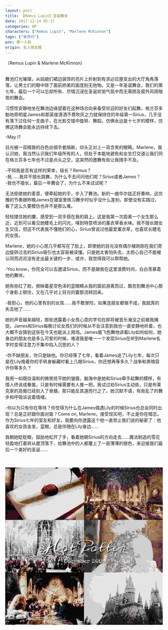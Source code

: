```yaml
---
layout: post
title: 【Remus Lupin】圣诞舞会
date: 2017-12-24 05:17
categories: HP
characters: ["Remus Lupin", "Marlene McKinnon"]
tags: ["亲世代"]
pov: 第一人称
origin: 名人朋友圈
---
```


（Remus Lupin & Marlene McKinnon）
<br><br>

舞池灯光璀璨，从姑娘们裙边装饰的亮片上折射到有求必应屋变出的大厅角角落落，让男士们的眼中除了面前娇美的面庞别无他物。又是一年圣诞舞会，我们的第七年，最后一个可以忘却所有、尽情沉浸在圣诞欢愉气氛中而无需顾及窗外风雨暗夜的舞会。

习惯性安静地坐在舞池边缘望着在这种场合向来备受欢迎的好友们起舞，格兰芬多魁地奇明星James和那英俊潇洒不费吹灰之力就保持住的年级第一Sirius，几乎没有落下过任何一支曲子，在光影交错中旋转、舞蹈，仿佛永远是十七岁的模样，仿佛这场舞会能永远持续下去。

-May I?

目光被一双精致的白色丝绸手套隔断，仰头正对上一双含笑的眼睛。Marlene，我认识她，我当然认识我们年级所有的人，但处于本能地避免和女生打交道让我们同在格兰芬多七年也不过是点头之交，这突然的邀舞有些让我措手不及。

-不知我是否有这样的荣幸，级长？Remus？<br>
-我……我并不擅长跳舞，为什么不去问问他们呢？Sirius或者James？<br>
-我也不擅长，最后一年舞会了，为什么不来试试呢？<br>

无法拒绝她的善意，便牵起她的手，步入了舞池。新的一曲华尔兹正好奏响，这优雅的节奏跟昨晚James在寝室里练习舞步时似乎没什么差别，即使没有实践过，看了这么久要模仿也并不是那么难。

轻轻搂住她的腰，感受到一双手搭在我的肩上。这是我第一次距离一个女生那么近，近到可以看见她睫毛上的闪光，嗅到特意喷涂的薰衣草香水味。我不擅长跟女生交往，但这不代表我不懂她们的心，Sirius曾说过他最爱薰衣草，也喜欢长睫毛的女孩。

Marlene，她的小心思几乎都写在了脸上，即使她的目光没有偶尔被刚刚在我们旁边旋转过去的Sirius吸引也太容易被读懂。只是她太害怕失去，太担心自己不能被认同而迟迟没有走出最关键的一步，或许，我觉得我可以帮帮她。

-You know，你完全可以去邀请Sirius，而不是跟我在这里浪费时间，白白羡慕着他的舞伴。

她有些红了脸，倒映着星空色泽的蓝眼睛从我的面前游离而过，飘忽到舞池中心那个身影上顿住，又在几乎对上目光的霎那流转回来。

-我担心，他的心里有别的女孩……我不敢冒险，如果连朋友都做不成，我就真的失去他了……

她的声音越来越轻，那些透露着小女孩心意的字句在即将被音乐淹没之前被我捕捉。James和Sirius每晚讨论女孩们的时候从不会注意到我也一直安静地听着，也大概不会猜到这些在今天也能派上用场。James眉飞色舞地讲着Lily如何如何、她身边的朋友也是多么可爱的时候，难道我是唯一一个发现Sirius在听到Marlene名字时变得注意力不集中陷入沉思的人？

-你不缺朋友，你只是缺他。你已经等了七年，看着James追了Lily七年，每次只是在Lily挽着你的手转身躲藏时看上几眼Sirius，你还想再等多久？战争和黑暗容许你等多久？

我用一如既往温和的微笑抚平她的皱眉，脑海中是她和Sirius牵手起舞的模样，有情人终该成眷属，只是有时候需要有人推一把。我试过劝Sirius主动些，只是布莱克家的高傲已经刻入了骨髓，那只能反其道而行之了。她沉默不语，有些乱了的舞步和呼吸诉说着情绪。

-你以为只有你在等待？你觉得为什么在James偶遇Lily的时候Sirius也总会同时出现？总是正好跟你面对面？Come on, Marlene，接受现实吧，不止是你在暗恋。作为Sirius七年的室友和好友，我要向你透露这个他一直禁止我们说的秘密了：他喜欢的女孩金发，蓝眼，总是伴随在Lily身边……

我朝她眨眨眼，鼓励地松开了手，看着她朝Sirius的方向走去……魔法制造的雪花轻盈地打着转从屋顶落下，给舞池中的人都覆上了一层薄薄的银色，来迎接我们最后一个美好的圣诞……

<br><br>
![](/assets/images/mrpyq/2017-12-24-Remus-Lupin.jpg)